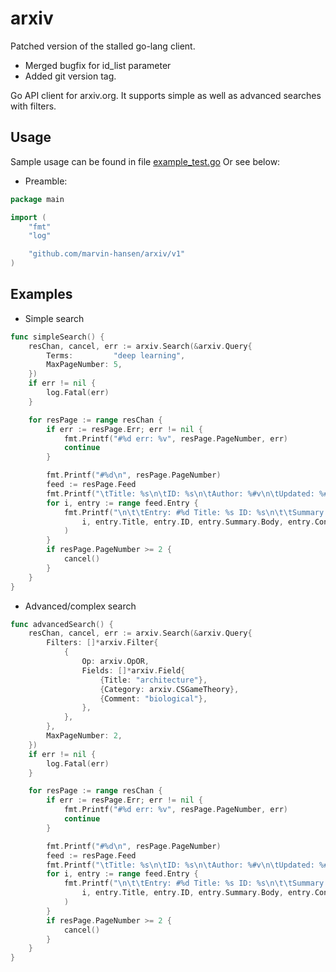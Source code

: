 # arxiv

Patched version of the stalled go-lang client. 
* Merged bugfix for id_list parameter
* Added git version tag.


Go API client for arxiv.org. It supports simple as well as advanced searches with filters.


## Usage
Sample usage can be found in file [example_test.go](./example_test.go)
Or see below:
* Preamble:
```go
package main

import (
    "fmt"
    "log"

    "github.com/marvin-hansen/arxiv/v1"
)
```

## Examples
* Simple search
```go
func simpleSearch() {
	resChan, cancel, err := arxiv.Search(&arxiv.Query{
		Terms:         "deep learning",
		MaxPageNumber: 5,
	})
	if err != nil {
		log.Fatal(err)
	}

	for resPage := range resChan {
		if err := resPage.Err; err != nil {
			fmt.Printf("#%d err: %v", resPage.PageNumber, err)
			continue
		}

		fmt.Printf("#%d\n", resPage.PageNumber)
		feed := resPage.Feed
		fmt.Printf("\tTitle: %s\n\tID: %s\n\tAuthor: %#v\n\tUpdated: %#v\n", feed.Title, feed.ID, feed.Author, feed.Updated)
		for i, entry := range feed.Entry {
			fmt.Printf("\n\t\tEntry: #%d Title: %s ID: %s\n\t\tSummary: %s\n\t\tContent: %#v\n\t\tUpdated: %#v\n\t\tLinks: %#v\n",
				i, entry.Title, entry.ID, entry.Summary.Body, entry.Content, entry.Updated, entry.Link,
			)
		}
		if resPage.PageNumber >= 2 {
			cancel()
		}
	}
}
```

* Advanced/complex search
```go
func advancedSearch() {
	resChan, cancel, err := arxiv.Search(&arxiv.Query{
		Filters: []*arxiv.Filter{
			{
				Op: arxiv.OpOR,
				Fields: []*arxiv.Field{
					{Title: "architecture"},
					{Category: arxiv.CSGameTheory},
					{Comment: "biological"},
				},
			},
		},
		MaxPageNumber: 2,
	})
	if err != nil {
		log.Fatal(err)
	}

	for resPage := range resChan {
		if err := resPage.Err; err != nil {
			fmt.Printf("#%d err: %v", resPage.PageNumber, err)
			continue
		}

		fmt.Printf("#%d\n", resPage.PageNumber)
		feed := resPage.Feed
		fmt.Printf("\tTitle: %s\n\tID: %s\n\tAuthor: %#v\n\tUpdated: %#v\n", feed.Title, feed.ID, feed.Author, feed.Updated)
		for i, entry := range feed.Entry {
			fmt.Printf("\n\t\tEntry: #%d Title: %s ID: %s\n\t\tSummary: %s\n\t\tContent: %#v\n\t\tUpdated: %#v\n\t\tLinks: %#v\n",
				i, entry.Title, entry.ID, entry.Summary.Body, entry.Content, entry.Updated, entry.Link,
			)
		}
		if resPage.PageNumber >= 2 {
			cancel()
		}
	}
}
```

